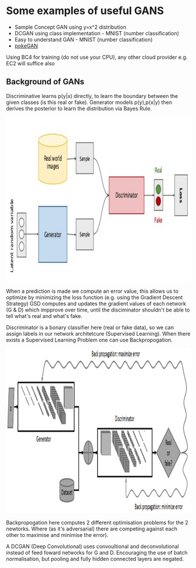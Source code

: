 # Some examples of useful GANS

* Sample Concept GAN using y=x^2 distribution
* DCGAN using class implementation - MNIST (number classification)
* Easy to understand GAN - MNIST (number classification)
* [pokeGAN](https://www.youtube.com/watch?v=yz6dNf7X7SA)

Using BC4 for training (do not use your CPU), any other cloud provider e.g. EC2 will suffice also

## Background of GANs

Discriminative learns p(y|x) directly, to learn the boundary between the given classes (is this real or fake).
Generator models p(y),p(x|y) then derives the posterior to learn the distribution via Bayes Rule.

<p align="center">
  <img src="./GAN.png" alt="GAN architecture"
       width="654" height="450">
</p>

When a prediction is made we compute an error value, this allows us to optimize by minimizing the loss function (e.g. using the Gradient Descent Strategy)
GSD computes and updates the gradient values of each network (G & D) which impprove over time, until the disciminator shouldn't be able to tell what's real and what's fake.

Discriminator is a bonary classifier here (real or fake data), so we can assign labels in our network architetcure (Supervised Learning).
When there exists a Supervised Learning Problem one can use Backpropogation. 

<p align="center">
  <img src="./back_prop.png" alt="Backpropogation and DCGAN"
       width="654" height="450">
</p>
 
Backpropogation here computes 2 different optimisation problems for the 2 newtorks. Where (as it's adversarial) there are competing against each other to maximise and minimise the error).

A DCGAN (Deep Convolutional) uses convoultional and deconvolutional instead of feed foward networks for G and D. Encouraging the use of batch normalisation, but pooling and fully hidden connected layers are negated.


